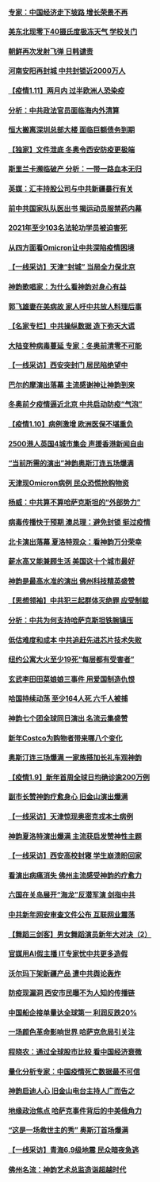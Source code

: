 #### [专家：中国经济走下坡路 增长荣景不再](../pages/nf4514/n13497403.md) 
#### [美东北现零下40摄氏度极冻天气 学校关门](../pages/nf4514/n13497273.md) 
#### [朝鲜再次发射飞弹 日韩谴责](../pages/nf4514/n13497080.md) 
#### [河南安阳再封城 中共封锁近2000万人](../pages/nf4514/n13497071.md) 
#### [【疫情1.11】两月内 过半欧洲人恐染疫](../pages/nf4514/n13496739.md) 
#### [分析：中共政法官员面临海内外清算](../pages/nf4514/n13495811.md) 
#### [恒大搬离深圳总部大楼 面临巨额债务到期](../pages/nf4514/n13496972.md) 
#### [【独家】文件泄底 冬奥令西安防疫更极端](../pages/nf4514/n13494074.md) 
#### [斯里兰卡濒临破产 分析：一带一路血本无归](../pages/nf4514/n13495938.md) 
#### [英媒：汇丰持股公司与中共新疆暴行有关](../pages/nf4514/n13496485.md) 
#### [前中共国家队队医出书 揭运动员服禁药内幕](../pages/nf4514/n13496354.md) 
#### [2021年至少103名法轮功学员被迫害死](../pages/nf4514/n13495075.md) 
#### [从四方面看Omicron让中共深陷疫情困境](../pages/nf4514/n13495887.md) 
#### [【一线采访】天津“封城” 当局全力保北京](../pages/nf4514/n13495590.md) 
#### [神韵歌唱家：为什么看神韵对身心有益](../pages/nf4514/n13470396.md) 
#### [郭飞雄妻在美病故 家人吁中共放人料理后事](../pages/nf4514/n13495606.md) 
#### [【名家专栏】中共操纵数据 造下弥天大谎](../pages/nf4514/n13495097.md) 
#### [大陆变种病毒蔓延 专家：冬奥前清零不可能](../pages/nf4514/n13495427.md) 
#### [【一线采访】西安突封门 居民陷绝望中](../pages/nf4514/n13495071.md) 
#### [巴尔的摩演出落幕 主流感谢神让神韵到来](../pages/nf4514/n13494270.md) 
#### [冬奥前夕疫情逼近北京 中共启动防疫“气泡”](../pages/nf4514/n13494897.md) 
#### [【疫情1.10】病例激增 欧洲医保不堪重负](../pages/nf4514/n13494711.md) 
#### [2500港人英国4城市集会 声援香港新闻自由](../pages/nf4514/n13493358.md) 
#### [“当前所需的演出”神韵奥斯汀连五场爆满](../pages/nf4514/n13494765.md) 
#### [天津现Omicron病例 民众恐慌抢购物资](../pages/nf4514/n13494447.md) 
#### [杨威：中共算不算哈萨克斯坦的“外部势力”](../pages/nf4514/n13494163.md) 
#### [病毒传播快于预期 澳总理：避免封锁 挺过疫情](../pages/nf4514/n13494250.md) 
#### [北卡演出落幕 夏洛特观众：看神韵万分荣幸](../pages/nf4514/n13493921.md) 
#### [薪水高又能兼顾生活 美国这十个城市最好](../pages/nf4514/n13487584.md) 
#### [神韵是最高水准的演出 佛州科技精英盛赞](../pages/nf4514/n13493792.md) 
#### [【思想领袖】中共犯三起群体灭绝罪 应受制裁](../pages/nf4514/n13462739.md) 
#### [分析：中共为何支持哈萨克斯坦铁腕镇压](../pages/nf4514/n13493216.md) 
#### [低估难度和成本 中共追赶先进芯片技术失败](../pages/nf4514/n13493127.md) 
#### [纽约公寓大火至少19死“每层都有受害者”](../pages/nf4514/n13493042.md) 
#### [玄武李田田菜娘娘三事件 用爱国制造仇恨](../pages/nf4514/n13493049.md) 
#### [哈国持续动荡 至少164人死 六千人被捕](../pages/nf4514/n13492966.md) 
#### [神韵七个团全球同日演出 名流云集盛赞](../pages/nf4514/n13492024.md) 
#### [新年Costco为购物者带来哪八个变化](../pages/nf4514/n13487711.md) 
#### [奥斯汀连三场爆满 一家族搭加长礼车观神韵](../pages/nf4514/n13492309.md) 
#### [【疫情1.9】新年首周全球日均确诊逾200万例](../pages/nf4514/n13492025.md) 
#### [副市长赞神韵疗愈身心 旧金山演出爆满](../pages/nf4514/n13492014.md) 
#### [【一线采访】天津惊现奥密克戎本土病例](../pages/nf4514/n13491593.md) 
#### [神韵夏洛特演出爆满 主流获启发赞神性主题](../pages/nf4514/n13492052.md) 
#### [【一线采访】西安高校封寝 学生崩溃盼回家](../pages/nf4514/n13491849.md) 
#### [看演出病痛消失 佛州主流感受神韵的疗愈力](../pages/nf4514/n13491779.md) 
#### [六国在关岛展开“海龙”反潜军演 剑指中共](../pages/nf4514/n13491098.md) 
#### [中共新年网安审查文件公布 互联网业震荡](../pages/nf4514/n13491732.md) 
#### [【舞蹈三剑客】男女舞蹈演员新年大对决（2）](../pages/nf4514/n13491072.md) 
#### [官媒用AI假主播 IT专家忧中共更多造假](../pages/nf4514/n13491484.md) 
#### [沃尔玛下架新疆产品 遭中共舆论轰炸](../pages/nf4514/n13490898.md) 
#### [防疫现漏洞 西安市民曝不为人知的传播链](../pages/nf4514/n13491198.md) 
#### [中国船企接单量达全球第一 利润反跌20%](../pages/nf4514/n13490478.md) 
#### [一场颜色革命影响世界 哈萨克危局引关注](../pages/nf4514/n13490560.md) 
#### [程晓农：通过全球股市比较 看中国经济衰微](../pages/nf4514/n13489223.md) 
#### [量化分析专家：中国疫情死亡数据最不可信](../pages/nf4514/n13489286.md) 
#### [神韵启迪人心 旧金山电台主持人广而告之](../pages/nf4514/n13490401.md) 
#### [地缘政治焦点 哈萨克事件背后的中美俄角力](../pages/nf4514/n13489542.md) 
#### [“这是一场救世主的秀” 奥斯汀首场爆满](../pages/nf4514/n13490202.md) 
#### [【一线采访】青海6.9级地震 民众暗夜急逃](../pages/nf4514/n13490134.md) 
#### [佛州名流：神韵艺术总监造诣超越时代](../pages/nf4514/n13490094.md) 
